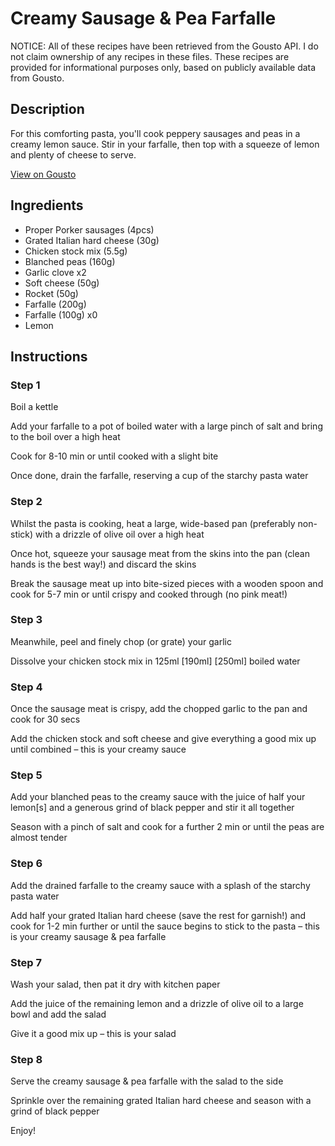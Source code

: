 # Creamy Sausage & Pea Farfalle

NOTICE: All of these recipes have been retrieved from the Gousto API. I do not claim ownership of any recipes in these files. These recipes are provided for informational purposes only, based on publicly available data from Gousto.

## Description

For this comforting pasta, you'll cook peppery sausages and peas in a creamy lemon sauce. Stir in your farfalle, then top with a squeeze of lemon and plenty of cheese to serve.

[View on Gousto](https://www.gousto.co.uk/recipes/cookbook/creamy-sausage-pea-farfalle)

## Ingredients

- Proper Porker sausages (4pcs)
- Grated Italian hard cheese (30g)
- Chicken stock mix (5.5g)
- Blanched peas (160g)
- Garlic clove x2
- Soft cheese (50g)
- Rocket (50g)
- Farfalle (200g)
- Farfalle (100g) x0
- Lemon

## Instructions


### Step 1

Boil a kettle

Add your farfalle to a pot of boiled water with a large pinch of salt and bring to the boil over a high heat

Cook for 8-10 min or until cooked with a slight bite

Once done, drain the farfalle, reserving a cup of the starchy pasta water


### Step 2

Whilst the pasta is cooking, heat a large, wide-based pan (preferably non-stick) with a drizzle of olive oil over a high heat

Once hot, squeeze your sausage meat from the skins into the pan (clean hands is the best way!) and discard the skins

Break the sausage meat up into bite-sized pieces with a wooden spoon and cook for 5-7 min or until crispy and cooked through (no pink meat!)


### Step 3

Meanwhile, peel and finely chop (or grate) your garlic

Dissolve your chicken stock mix in 125ml <span class="text-purple">[190ml]</span><span class="text-danger"> [250ml]</span> boiled water


### Step 4

Once the sausage meat is crispy, add the chopped garlic to the pan and cook for 30 secs

Add the chicken stock and soft cheese and give everything a good mix up until combined – this is your creamy sauce


### Step 5

Add your blanched peas to the creamy sauce with the juice of half your lemon[s] and a generous grind of black pepper and stir it all together

Season with a pinch of salt and cook for a further 2 min or until the peas are almost tender


### Step 6

Add the drained farfalle to the creamy sauce with a splash of the starchy pasta water

Add half your grated Italian hard cheese (save the rest for garnish!) and cook for 1-2 min further or until the sauce begins to stick to the pasta – this is your creamy sausage & pea farfalle


### Step 7

Wash your salad, then pat it dry with kitchen paper

Add the juice of the remaining lemon and a drizzle of olive oil to a large bowl and add the salad

Give it a good mix up – this is your salad

### Step 8

Serve the creamy sausage & pea farfalle with the salad to the side

Sprinkle over the remaining grated Italian hard cheese and season with a grind of black pepper

Enjoy!

